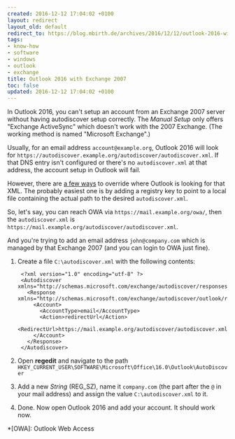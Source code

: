 ```yaml
---
created: 2016-12-12 17:04:02 +0100
layout: redirect
layout_old: default
redirect_to: https://blog.mbirth.de/archives/2016/12/12/outlook-2016-with-exchange-2007.html
tags:
- know-how
- software
- windows
- outlook
- exchange
title: Outlook 2016 with Exchange 2007
toc: false
updated: 2016-12-12 17:04:02 +0100
---
```


In Outlook 2016, you can't setup an account from an Exchange 2007 server without
having autodiscover setup correctly. The *Manual Setup* only offers "Exchange
ActiveSync" which doesn't work with the 2007 Exchange. (The working method is
named "Microsoft Exchange".)

Usually, for an email address `account@example.org`, Outlook 2016 will look for
`https://autodiscover.example.org/autodiscover/autodiscover.xml`. If that DNS
entry isn't configured or there's no `autodiscover.xml` at that address, the
account setup in Outlook will fail.

However, there are [a few ways](https://www.howto-outlook.com/howto/autodiscoverconfiguration.htm)
to override where Outlook is looking for that XML. The probably easiest one is
by adding a registry key to point to a local file containing the actual path to
the desired `autodiscover.xml`.

So, let's say, you can reach OWA via `https://mail.example.org/owa/`, then the
`autodiscover.xml` is `https://mail.example.org/autodiscover/autodiscover.xml`.

And you're trying to add an email address `john@company.com` which is managed by
that Exchange 2007 (and you can login to OWA just fine).

1. Create a file `C:\autodiscover.xml` with the following contents:

        <?xml version="1.0" encoding="utf-8" ?>
        <Autodiscover xmlns="http://schemas.microsoft.com/exchange/autodiscover/responseschema/2006">
          <Response xmlns="http://schemas.microsoft.com/exchange/autodiscover/outlook/responseschema/2006a">
            <Account>
              <AccountType>email</AccountType>
              <Action>redirectUrl</Action>
              <RedirectUrl>https://mail.example.org/autodiscover/autodiscover.xml</RedirectUrl>
            </Account>
          </Response>
        </Autodiscover>

2. Open **regedit** and navigate to the path `HKEY_CURRENT_USER\SOFTWARE\Microsoft\Office\16.0\Outlook\AutoDiscover`
3. Add a new *String* (REG_SZ), name it `company.com` (the part after the `@` in your
   mail address) and assign the value `C:\autodiscover.xml` to it.
4. Done. Now open Outlook 2016 and add your account. It should work now.


*[OWA]: Outlook Web Access